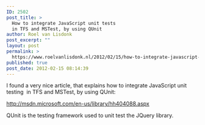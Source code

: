 ```yaml
---
ID: 2502
post_title: >
  How to integrate JavaScript unit tests
  in TFS and MSTest, by using QUnit
author: Roel van Lisdonk
post_excerpt: ""
layout: post
permalink: >
  https://www.roelvanlisdonk.nl/2012/02/15/how-to-integrate-javascript-unit-tests-in-tfs-and-mstest-by-using-qunit/
published: true
post_date: 2012-02-15 08:14:39
---
```

<p>I found a very nice article, that explains how to integrate JavaScript unit testing&#160; in TFS and MSTest, by using QUnit:</p>  <p><a href="http://msdn.microsoft.com/en-us/library/hh404088.aspx">http://msdn.microsoft.com/en-us/library/hh404088.aspx</a></p>  <p>QUnit is the testing framework used to unit test the JQuery library.</p>